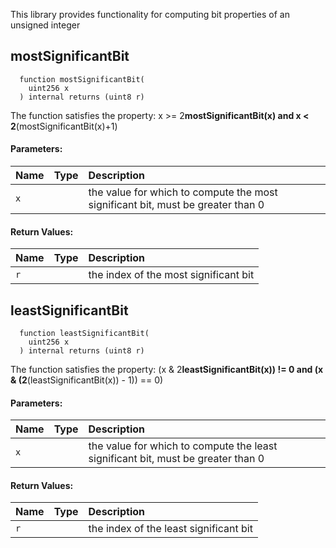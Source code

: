 
This library provides functionality for computing bit properties of an unsigned integer

## mostSignificantBit
```solidity
  function mostSignificantBit(
    uint256 x
  ) internal returns (uint8 r)
```
The function satisfies the property:
    x >= 2**mostSignificantBit(x) and x < 2**(mostSignificantBit(x)+1)

#### Parameters:
| Name | Type | Description                                                          |
| :--- | :--- | :------------------------------------------------------------------- |
|`x` |  | the value for which to compute the most significant bit, must be greater than 0

#### Return Values:
| Name                           | Type          | Description                                                                  |
| :----------------------------- | :------------ | :--------------------------------------------------------------------------- |
|`r`|  | the index of the most significant bit
## leastSignificantBit
```solidity
  function leastSignificantBit(
    uint256 x
  ) internal returns (uint8 r)
```
The function satisfies the property:
    (x & 2**leastSignificantBit(x)) != 0 and (x & (2**(leastSignificantBit(x)) - 1)) == 0)

#### Parameters:
| Name | Type | Description                                                          |
| :--- | :--- | :------------------------------------------------------------------- |
|`x` |  | the value for which to compute the least significant bit, must be greater than 0

#### Return Values:
| Name                           | Type          | Description                                                                  |
| :----------------------------- | :------------ | :--------------------------------------------------------------------------- |
|`r`|  | the index of the least significant bit
